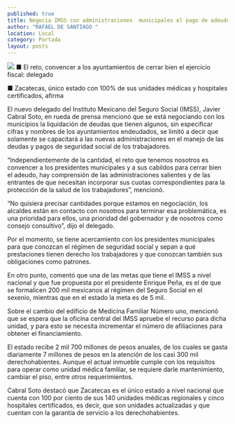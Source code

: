 ```yaml
---
published: true
title: Negocia IMSS con administraciones  municipales el pago de adeudos
author: "RAFAEL DE SANTIAGO "
location: Local
category: Portada
layout: posts
---
```


![](http://i.imgur.com/q1YSc7dm.jpg)
■ El reto, convencer a los ayuntamientos de cerrar bien el ejercicio fiscal: delegado

■ Zacatecas, único estado con 100% de sus unidades médicas y hospitales certificados, afirma 

El nuevo delegado del Instituto Mexicano del Seguro Social (IMSS), Javier Cabral Soto, en rueda de prensa mencionó que se está negociando con los municipios la liquidación de deudas que tienen algunos, sin especificar cifras y nombres de los ayuntamientos endeudados, se limitó a decir que solamente se capacitará a las nuevas administraciones en el manejo de las deudas y pagos de seguridad social de los trabajadores.

“Independientemente de la cantidad, el reto que tenemos nosotros es convencer a los presidentes municipales y a sus cabildos para cerrar bien el adeudo, hay comprensión de las administraciones salientes y de las entrantes de que necesitan incorporar sus cuotas correspondientes para la protección de la salud de los trabajadores”, mencionó.

“No quisiera precisar cantidades porque estamos en negociación, los alcaldes están en contacto con nosotros para terminar esa problemática, es una prioridad para ellos, una prioridad del gobernador y de nosotros como consejo consultivo”, dijo el delegado.

Por el momento, se tiene acercamiento con los presidentes municipales para que conozcan el régimen de seguridad social y sepan a qué prestaciones tienen derecho los trabajadores y que conozcan también sus obligaciones como patrones.

En otro punto, comentó que una de las metas que tiene el IMSS a nivel nacional y que fue propuesta por el presidente Enrique Peña, es el de que se formalicen 200 mil mexicanos al régimen del Seguro Social en el sexenio, mientras que en el estado la meta es de 5 mil.

Sobre el cambio del edificio de Medicina Familiar Número uno, mencionó que se espera que la oficina central del IMSS apruebe el recurso para dicha unidad, y para esto se necesita incrementar el número de afiliaciones para obtener el financiamiento.

El estado recibe 2 mil 700 millones de pesos anuales, de los cuales se gasta diariamente 7 millones de pesos en la atención de los casi 300 mil derechohabientes.
Aunque el actual inmueble cumple con los requisitos para operar como unidad médica familiar, se requiere darle mantenimiento, cambiar el piso, entre otros requerimientos.

Cabral Soto destacó que Zacatecas es el único estado a nivel nacional que cuenta con 100 por ciento de sus 140 unidades médicas regionales y cinco hospitales certificados, es decir, que son unidades actualizadas y que cuentan con la garantía de servicio a los derechohabientes.

